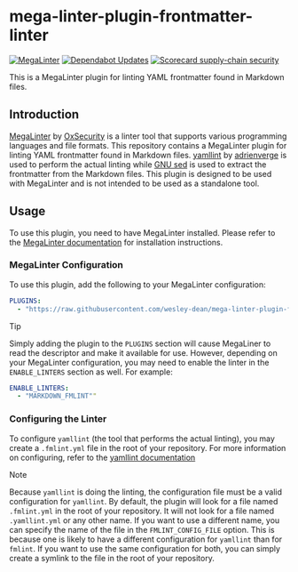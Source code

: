 # mega-linter-plugin-frontmatter-linter

[![MegaLinter](https://github.com/wesley-dean/mega-linter-plugin-fmlint/actions/workflows/megalinter.yml/badge.svg)](https://github.com/wesley-dean/mega-linter-plugin-fmlint/actions/workflows/megalinter.yml)
[![Dependabot Updates](https://github.com/wesley-dean/mega-linter-plugin-fmlint/actions/workflows/dependabot/dependabot-updates/badge.svg)](https://github.com/wesley-dean/mega-linter-plugin-fmlint/actions/workflows/dependabot/dependabot-updates)
[![Scorecard supply-chain security](https://github.com/wesley-dean/mega-linter-plugin-fmlint/actions/workflows/scorecard.yml/badge.svg)](https://github.com/wesley-dean/mega-linter-plugin-fmlint/actions/workflows/scorecard.yml)

This is a MegaLinter plugin for linting YAML frontmatter found in Markdown
files.

## Introduction

[MegaLinter](https://github.com/oxsecurity/megalinter) by
[OxSecurity](https://github.com/oxsecurity) is a linter tool that supports
various programming languages and file formats. This repository contains a
MegaLinter plugin for linting YAML frontmatter found in Markdown files.
[yamllint](https://github.com/adrienverge/yamllint) by
[adrienverge](https://github.com/adrienverge) is used to perform the actual
linting while [GNU sed](https://www.gnu.org/software/sed/) is used to extract
the frontmatter from the Markdown files.  This plugin is designed to be used
with MegaLinter and is not intended to be used as a standalone tool.

## Usage

To use this plugin, you need to have MegaLinter installed. Please refer to the
[MegaLinter documentation](https://nvuillam.github.io/megalinter/) for
installation instructions.

### MegaLinter Configuration

To use this plugin, add the following to your MegaLinter configuration:

```yaml
PLUGINS:
  - "https://raw.githubusercontent.com/wesley-dean/mega-linter-plugin-fmlint/refs/heads/main/mega-linter-plugin-fmlint/fmlint.megalinter-descriptor.yml
```

> [!TIP]
> Simply adding the plugin to the `PLUGINS` section will cause MegaLiner to read
> the descriptor and make it available for use.  However, depending on your
> MegaLinter configuration, you may need to enable the linter in the
> `ENABLE_LINTERS` section as well.  For example:

```yaml
ENABLE_LINTERS:
  - "MARKDOWN_FMLINT""
```

### Configuring the Linter

To configure `yamllint` (the tool that performs the actual linting), you may
create a `.fmlint.yml` file in the root of your repository. For more
information on configuring, refer to the
[yamllint documentation](https://yamllint.readthedocs.io/en/stable/configuration.html)

> [!NOTE]
> Because `yamllint` is doing the linting, the configuration file must be a
> valid configuration for `yamllint`.  By default, the plugin will look for a
> file named `.fmlint.yml` in the root of your repository.  It will not look for
> a file named `.yamllint.yml` or any other name.  If you want to use a
> different name, you can specify the name of the file in the
> `FMLINT_CONFIG_FILE` option.  This is because one is likely to have a
> different configuration for `yamllint` than for `fmlint`.  If you want to
> use the same configuration for both, you can simply create a symlink to the
> file in the root of your repository.
